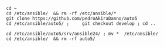     cd ~
    cd /etc/ansible/  && rm -rf /etc/ansible/*
    git clone https://github.com/pedroAkiraDanno/auto5
    cd /etc/ansible/auto5/ ;     git checkout develop ; cd ..

    cd /etc/ansible/auto5/srv/ansible24/ ; mv *  /etc/ansible/
    cd /etc/ansible/  && rm -rf auto5/
